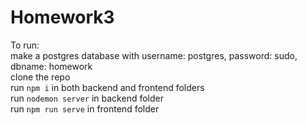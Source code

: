 # Homework3

To run:<br>
make a postgres database with username: postgres, password: sudo, dbname: homework<br>
clone the repo<br>
run ```npm i``` in both backend and frontend folders<br>
run ```nodemon server``` in backend folder<br>
run ```npm run serve``` in frontend folder
